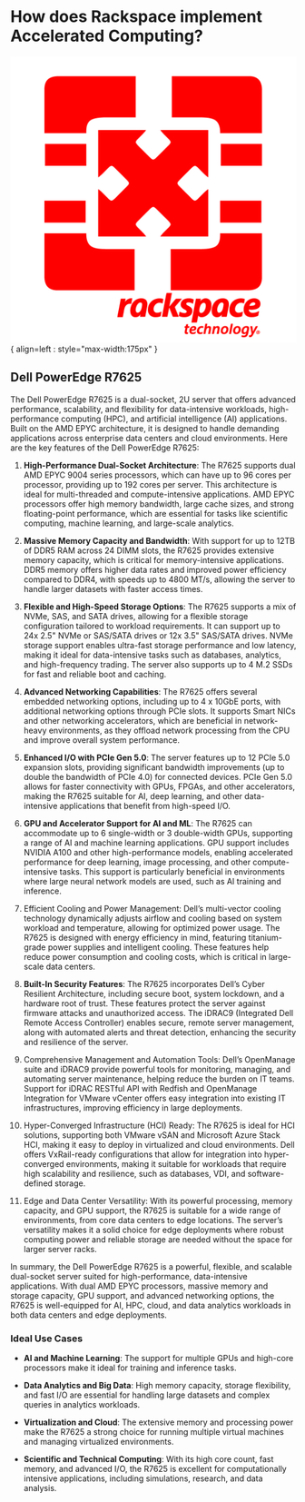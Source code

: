 # How does Rackspace implement Accelerated Computing?

![Rackspace Cloud Software](assets/images/ospc_flex_logo_red.svg){ align=left : style="max-width:175px" }

## Dell PowerEdge R7625

The Dell PowerEdge R7625 is a dual-socket, 2U server that offers advanced performance, scalability, and
flexibility for data-intensive workloads, high-performance computing (HPC), and artificial intelligence (AI)
applications. Built on the AMD EPYC architecture, it is designed to handle demanding applications across
enterprise data centers and cloud environments. Here are the key features of the Dell PowerEdge R7625:

  1. **High-Performance Dual-Socket Architecture**: The R7625 supports dual AMD EPYC 9004 series processors,
     which can have up to 96 cores per processor, providing up to 192 cores per server. This architecture
     is ideal for multi-threaded and compute-intensive applications. AMD EPYC processors offer high
     memory bandwidth, large cache sizes, and strong floating-point performance, which are essential for
     tasks like scientific computing, machine learning, and large-scale analytics.

  2. **Massive Memory Capacity and Bandwidth**: With support for up to 12TB of DDR5 RAM across 24 DIMM slots,
     the R7625 provides extensive memory capacity, which is critical for memory-intensive applications.
     DDR5 memory offers higher data rates and improved power efficiency compared to DDR4, with speeds
     up to 4800 MT/s, allowing the server to handle larger datasets with faster access times.

  3. **Flexible and High-Speed Storage Options**: The R7625 supports a mix of NVMe, SAS, and SATA drives,
     allowing for a flexible storage configuration tailored to workload requirements. It can support
     up to 24x 2.5" NVMe or SAS/SATA drives or 12x 3.5" SAS/SATA drives. NVMe storage support enables
     ultra-fast storage performance and low latency, making it ideal for data-intensive tasks such as
     databases, analytics, and high-frequency trading. The server also supports up to 4 M.2 SSDs for
     fast and reliable boot and caching.

  4. **Advanced Networking Capabilities**: The R7625 offers several embedded networking options, including
     up to 4 x 10GbE ports, with additional networking options through PCIe slots. It supports Smart NICs
     and other networking accelerators, which are beneficial in network-heavy environments, as they offload
     network processing from the CPU and improve overall system performance.

  5. **Enhanced I/O with PCIe Gen 5.0**: The server features up to 12 PCIe 5.0 expansion slots, providing
     significant bandwidth improvements (up to double the bandwidth of PCIe 4.0) for connected devices.
     PCIe Gen 5.0 allows for faster connectivity with GPUs, FPGAs, and other accelerators, making the
     R7625 suitable for AI, deep learning, and other data-intensive applications that benefit from high-speed I/O.

  6. **GPU and Accelerator Support for AI and ML**: The R7625 can accommodate up to 6 single-width or 3
     double-width GPUs, supporting a range of AI and machine learning applications. GPU support includes
     NVIDIA A100 and other high-performance models, enabling accelerated performance for deep learning,
     image processing, and other compute-intensive tasks. This support is particularly beneficial in
     environments where large neural network models are used, such as AI training and inference.

  7. Efficient Cooling and Power Management: Dell’s multi-vector cooling technology dynamically adjusts
     airflow and cooling based on system workload and temperature, allowing for optimized power usage.
     The R7625 is designed with energy efficiency in mind, featuring titanium-grade power supplies and
     intelligent cooling. These features help reduce power consumption and cooling costs, which is critical
     in large-scale data centers.

  8. **Built-In Security Features**: The R7625 incorporates Dell’s Cyber Resilient Architecture, including
     secure boot, system lockdown, and a hardware root of trust. These features protect the server against
     firmware attacks and unauthorized access. The iDRAC9 (Integrated Dell Remote Access Controller)
     enables secure, remote server management, along with automated alerts and threat detection, enhancing
     the security and resilience of the server.

  9. Comprehensive Management and Automation Tools: Dell’s OpenManage suite and iDRAC9 provide powerful
     tools for monitoring, managing, and automating server maintenance, helping reduce the burden on IT
     teams. Support for iDRAC RESTful API with Redfish and OpenManage Integration for VMware vCenter
     offers easy integration into existing IT infrastructures, improving efficiency in large deployments.

  10. Hyper-Converged Infrastructure (HCI) Ready: The R7625 is ideal for HCI solutions, supporting both
      VMware vSAN and Microsoft Azure Stack HCI, making it easy to deploy in virtualized and cloud environments.
      Dell offers VxRail-ready configurations that allow for integration into hyper-converged environments,
      making it suitable for workloads that require high scalability and resilience, such as databases, VDI,
      and software-defined storage.

  11. Edge and Data Center Versatility: With its powerful processing, memory capacity, and GPU support,
      the R7625 is suitable for a wide range of environments, from core data centers to edge locations.
      The server’s versatility makes it a solid choice for edge deployments where robust computing power
      and reliable storage are needed without the space for larger server racks.

In summary, the Dell PowerEdge R7625 is a powerful, flexible, and scalable dual-socket server suited for
high-performance, data-intensive applications. With dual AMD EPYC processors, massive memory and storage
capacity, GPU support, and advanced networking options, the R7625 is well-equipped for AI, HPC, cloud,
and data analytics workloads in both data centers and edge deployments.

### **Ideal Use Cases**

* **AI and Machine Learning**: The support for multiple GPUs and high-core processors make it ideal for training
  and inference tasks.

* **Data Analytics and Big Data**: High memory capacity, storage flexibility, and fast I/O are essential for
  handling large datasets and complex queries in analytics workloads.

* **Virtualization and Cloud**: The extensive memory and processing power make the R7625 a strong choice for
  running multiple virtual machines and managing virtualized environments.

* **Scientific and Technical Computing**: With its high core count, fast memory, and advanced I/O, the R7625
  is excellent for computationally intensive applications, including simulations, research, and data analysis.
